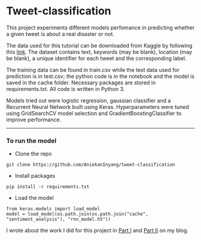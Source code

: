 # Tweet-classification

This project experiments different models perfomance in predicting whether a given tweet is about a real disaster or not. 

The data used for this tutorial can be downloaded from Kaggle by following this [link](https://www.kaggle.com/c/nlp-getting-started/data).
The dataset contains text, keywords (may be blank), location (may be blank), a unique identifier for each tweet and the corresponding label.

The training data can be found in train.csv while the test data used for prediction is in test.csv; the python code is in the notebook and the model is saved in the cache folder. Necessary packages are stored in requirements.txt. All code is written in Python 3.

Models tried out were logistic regression, gaussian classifier and a Recurrent Neural Network built using Keras.
Hyperparameters were tuned using GridSearchCV model selection and GradientBoostingClassifier to improve performance.

---

### To run the model
- Clone the repo

```
git clone https://github.com/AniekanInyang/tweet-classification
```


- Install packages

```
pip install -r requirements.txt
```


- Load the model

```
from keras.models import load_model
model = load_model(os.path.join(os.path.join("cache", "sentiment_analysis"), "rnn_model.h5"))
```

I wrote about the work I did for this project in [Part I](https://aniekan.blog/2020/09/07/how-to-use-nlp-to-classify-tweets/) and [Part II](https://aniekan.blog/2020/09/08/how-to-use-nlp-to-classify-tweets-part-ii/) on my blog.
